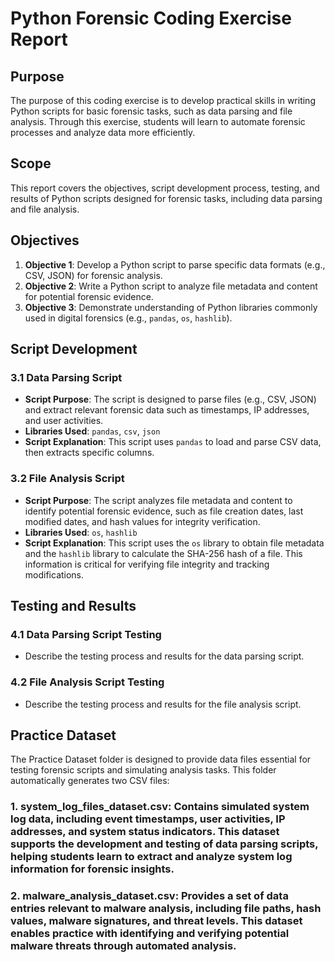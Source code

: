 # Python Forensic Coding Exercise Report

## Purpose
The purpose of this coding exercise is to develop practical skills in writing Python scripts for basic forensic tasks, such as data parsing and file analysis. Through this exercise, students will learn to automate forensic processes and analyze data more efficiently.

## Scope
This report covers the objectives, script development process, testing, and results of Python scripts designed for forensic tasks, including data parsing and file analysis.

## Objectives
1. **Objective 1**: Develop a Python script to parse specific data formats (e.g., CSV, JSON) for forensic analysis.
2. **Objective 2**: Write a Python script to analyze file metadata and content for potential forensic evidence.
3. **Objective 3**: Demonstrate understanding of Python libraries commonly used in digital forensics (e.g., `pandas`, `os`, `hashlib`).

## Script Development

### 3.1 Data Parsing Script
- **Script Purpose**: The script is designed to parse files (e.g., CSV, JSON) and extract relevant forensic data such as timestamps, IP addresses, and user activities.
- **Libraries Used**: `pandas`, `csv`, `json`
- **Script Explanation**: This script uses `pandas` to load and parse CSV data, then extracts specific columns.

### 3.2 File Analysis Script
- **Script Purpose**: The script analyzes file metadata and content to identify potential forensic evidence, such as file creation dates, last modified dates, and hash values for integrity verification.
- **Libraries Used**: `os`, `hashlib`
- **Script Explanation**: This script uses the `os` library to obtain file metadata and the `hashlib` library to calculate the SHA-256 hash of a file. This information is critical for verifying file integrity and tracking modifications.

## Testing and Results

### 4.1 Data Parsing Script Testing
- Describe the testing process and results for the data parsing script.

### 4.2 File Analysis Script Testing
- Describe the testing process and results for the file analysis script.

## Practice Dataset
The Practice Dataset folder is designed to provide data files essential for testing forensic scripts and simulating analysis tasks. This folder automatically generates two CSV files:

### 1. system_log_files_dataset.csv: Contains simulated system log data, including event timestamps, user activities, IP addresses, and system status indicators. This dataset supports the development and testing of data parsing scripts, helping students learn to extract and analyze system log information for forensic insights.

### 2. malware_analysis_dataset.csv: Provides a set of data entries relevant to malware analysis, including file paths, hash values, malware signatures, and threat levels. This dataset enables practice with identifying and verifying potential malware threats through automated analysis.
